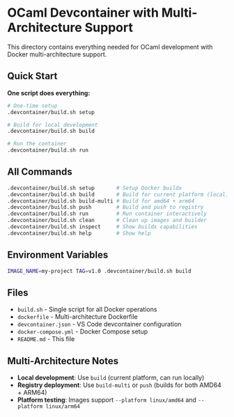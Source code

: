 # OCaml Devcontainer with Multi-Architecture Support

This directory contains everything needed for OCaml development with Docker multi-architecture support.

## Quick Start

**One script does everything:**

```bash
# One-time setup
.devcontainer/build.sh setup

# Build for local development
.devcontainer/build.sh build

# Run the container
.devcontainer/build.sh run
```

## All Commands

```bash
.devcontainer/build.sh setup       # Setup Docker buildx
.devcontainer/build.sh build       # Build for current platform (local)
.devcontainer/build.sh build-multi # Build for amd64 + arm64
.devcontainer/build.sh push        # Build and push to registry
.devcontainer/build.sh run         # Run container interactively
.devcontainer/build.sh clean       # Clean up images and builder
.devcontainer/build.sh inspect     # Show buildx capabilities
.devcontainer/build.sh help        # Show help
```

## Environment Variables

```bash
IMAGE_NAME=my-project TAG=v1.0 .devcontainer/build.sh build
```

## Files

- `build.sh` - Single script for all Docker operations
- `dockerfile` - Multi-architecture Dockerfile
- `devcontainer.json` - VS Code devcontainer configuration
- `docker-compose.yml` - Docker Compose setup
- `README.md` - This file

## Multi-Architecture Notes

- **Local development**: Use `build` (current platform, can run locally)
- **Registry deployment**: Use `build-multi` or `push` (builds for both AMD64 + ARM64)
- **Platform testing**: Images support `--platform linux/amd64` and `--platform linux/arm64`
